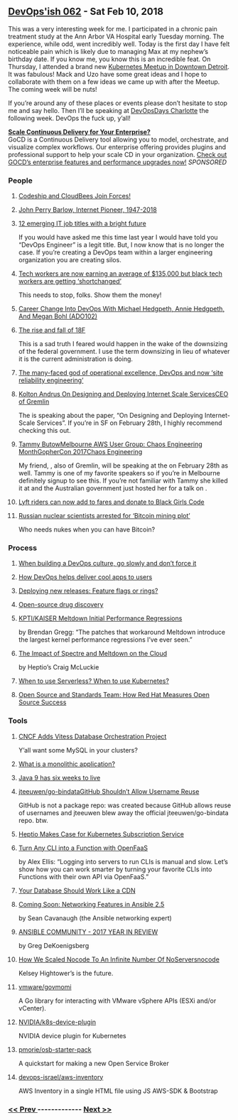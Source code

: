 ## [DevOps'ish 062](https://devopsish.com/062) - Sat Feb 10, 2018

This was a very interesting week for me. I participated in a chronic pain treatment study at the Ann Arbor VA Hospital early Tuesday morning. The experience, while odd, went incredibly well. Today is the first day I have felt noticeable pain which is likely due to managing Max at my nephew’s birthday date. If you know me, you know this is an incredible feat. On Thursday, I attended a brand new <a href="https://www.meetup.com/Detroit-Kubernetes-Docker-all-things-Cloud-Native/">Kubernetes Meetup in Downtown Detroit</a>. It was fabulous! Mack and Uzo have some great ideas and I hope to collaborate with them on a few ideas we came up with after the Meetup. The coming week will be nuts!

If you’re around any of these places or events please don’t hesitate to stop me and say hello. Then I’ll be speaking at <a href="https://www.devopsdays.org/events/2018-charlotte/">DevOpsDays Charlotte</a> the following week. DevOps the fuck up, y’all!

<a href="https://www.gocd.org/enterprise/?utm_campaign=enterprise_page&amp;utm_medium=email&amp;utm_source=devopsish_newsletter&amp;utm_content=enterprise_page&amp;utm_term="><strong>Scale Continuous Delivery for Your Enterprise?</strong></a><br/>GoCD is a Continuous Delivery tool allowing you to model, orchestrate, and visualize complex workflows. Our enterprise offering provides plugins and professional support to help your scale CD in your organization. <a href="https://www.gocd.org/enterprise/?utm_campaign=enterprise_page&amp;utm_medium=email&amp;utm_source=devopsish_newsletter&amp;utm_content=enterprise_page&amp;utm_term=">Check out GOCD’s enterprise features and performance upgrades now!</a> <em>SPONSORED</em>

### People

1. [Codeship and CloudBees Join Forces!](https://www.cloudbees.com/blog/codeship-and-cloudbees-join-forces)

    
1. [John Perry Barlow, Internet Pioneer, 1947-2018](https://www.eff.org/deeplinks/2018/02/john-perry-barlow-internet-pioneer-1947-2018)

    
1. [12 emerging IT job titles with a bright future](https://enterprisersproject.com/article/2017/11/12-emerging-it-job-titles-bright-future)

     If you would have asked me this time last year I would have told you “DevOps Engineer” is a legit title. But, I now know that is no longer the case. If you’re creating a DevOps team within a larger engineering organization you are creating silos.
1. [Tech workers are now earning an average of $135,000 but black tech workers are getting ‘shortchanged’](http://www.businessinsider.com/tech-workers-tend-to-earn-135000-depending-on-their-race-2018-2)

     This needs to stop, folks. Show them the money!
1. [Career Change Into DevOps With Michael Hedgpeth, Annie Hedgpeth, And Megan Bohl (ADO102)](https://www.arresteddevops.com/career-change-into-devops/)

    
1. [The rise and fall of 18F](https://www.fedscoop.com/rise-fall-18f/)

     This is a sad truth I feared would happen in the wake of the downsizing of the federal government. I use the term downsizing in lieu of whatever it is the current administration is doing.
1. [The many-faced god of operational excellence, DevOps and now ‘site reliability engineering’](http://www.theregister.co.uk/2018/02/06/devops_no_ops_less_ops/)

    
1. [Kolton Andrus On Designing and Deploying Internet Scale ServicesCEO of Gremlin](https://www.meetup.com/papers-we-love-too/events/247656710/)

     The  is speaking about the paper, “On Designing and Deploying Internet-Scale Services”. If you’re in SF on February 28th, I highly recommend checking this out.
1. [Tammy ButowMelbourne AWS User Group: Chaos Engineering MonthGopherCon 2017Chaos Engineering](http://tammybutow.com/)

    My friend, , also of Gremlin, will be speaking at the  on February 28th as well. Tammy is one of my favorite speakers so if you’re in Melbourne definitely signup to see this. If you’re not familiar with Tammy she killed it at  and the Australian government just hosted her for a talk on .
1. [Lyft riders can now add to fares and donate to Black Girls Code](http://www.usatoday.com/story/tech/2018/02/09/lyft-riders-can-now-add-fares-and-donate-black-girls-code/321414002/)

    
1. [Russian nuclear scientists arrested for ‘Bitcoin mining plot’](http://www.bbc.com/news/world-europe-43003740)

     Who needs nukes when you can have Bitcoin?
### Process

1. [When building a DevOps culture, go slowly and don’t force it](http://devopsagenda.techtarget.com/opinion/When-building-a-DevOps-culture-go-slowly-and-dont-force-it)

    
1. [How DevOps helps deliver cool apps to users](https://opensource.com/article/18/2/devops-delivers-cool-apps-users)

    
1. [Deploying new releases: Feature flags or rings?](http://red.ht/2nlBOKQ)

    
1. [Open-source drug discovery](https://lwn.net/Articles/746663/)

    
1. [KPTI/KAISER Meltdown Initial Performance Regressions](http://www.brendangregg.com/blog/2018-02-09/kpti-kaiser-meltdown-performance.html)

    by Brendan Gregg: “The patches that workaround Meltdown introduce the largest kernel performance regressions I’ve ever seen.”
1. [The Impact of Spectre and Meltdown on the Cloud](https://thenewstack.io/impact-spectre-meltdown-cloud/)

    by Heptio’s Craig McLuckie
1. [When to use Serverless? When to use Kubernetes?](http://heidloff.net/article/when-to-use-serverless-kubernetes)

    
1. [Open Source and Standards Team: How Red Hat Measures Open Source Success](https://www.linuxfoundation.org/blog/open-source-standards-team-red-hat-measures-open-source-success/)

    
### Tools

1. [CNCF Adds Vitess Database Orchestration Project](https://containerjournal.com/2018/02/06/cncf-adds-vitess-database-orchestration-project/)

     Y’all want some MySQL in your clusters?
1. [What is a monolithic application?](https://blog.heptio.com/what-is-a-monolithic-application-e375f5ad5ecb)

    
1. [Java 9 has six weeks to live](http://blog.joda.org/2018/02/java-9-has-six-weeks-to-live.html)

    
1. [jteeuwen/go-bindataGitHub Shouldn’t Allow Username Reuse](https://github.com/jteeuwen/go-bindata)

    GitHub is not a package repo: was created because GitHub allows reuse of usernames and jteeuwen blew away the official jteeuwen/go-bindata repo.  btw.
1. [Heptio Makes Case for Kubernetes Subscription Service](https://containerjournal.com/2018/02/07/heptio-makes-case-for-kubernetes-subscription-service/)

    
1. [Turn Any CLI into a Function with OpenFaaS](https://blog.alexellis.io/cli-functions-with-openfaas/)

    by Alex Ellis: “Logging into servers to run CLIs is manual and slow. Let’s show how you can work smarter by turning your favorite CLIs into Functions with their own API via OpenFaaS.”
1. [Your Database Should Work Like a CDN](https://www.cockroachlabs.com/blog/distributed-database-performance/)

    
1. [Coming Soon: Networking Features in Ansible 2.5](https://www.ansible.com/blog/coming-soon-networking-features-in-ansible-2.5)

    by Sean Cavanaugh (the Ansible networking expert)
1. [ANSIBLE COMMUNITY - 2017 YEAR IN REVIEW](https://www.ansible.com/blog/2017-community-year-in-review)

    by Greg DeKoenigsberg
1. [How We Scaled Nocode To An Infinite Number Of NoServersnocode](https://medium.com/@alexshenoy/how-we-scaled-nocode-to-an-infinite-number-of-noservers-b8332f5bf080)

     Kelsey Hightower’s  is the future.
1. [vmware/govmomi](https://github.com/vmware/govmomi)

     A Go library for interacting with VMware vSphere APIs (ESXi and/or vCenter).
1. [NVIDIA/k8s-device-plugin](https://github.com/NVIDIA/k8s-device-plugin)

     NVIDIA device plugin for Kubernetes
1. [pmorie/osb-starter-pack](https://github.com/pmorie/osb-starter-pack)

     A quickstart for making a new Open Service Broker
1. [devops-israel/aws-inventory](https://github.com/devops-israel/aws-inventory)

     AWS Inventory in a single HTML file using JS AWS-SDK & Bootstrap

### [ << Prev ](sreweekly-61.md) ------------- [ Next >> ](sreweekly-63.md)
